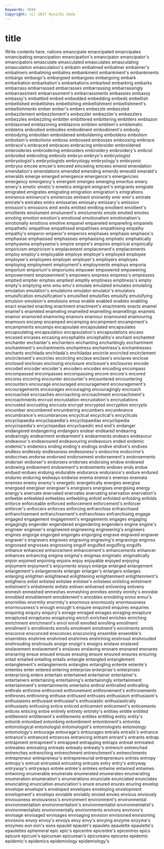 ```yaml
---
Keywords: 3044 
Copyright: (C) 2017 Ryuichi Ueda
---
```


# title

Write contents here.
nations emancipate emancipated
emancipates emancipating emancipation emancipation's emancipator emancipator's emancipators emasculate emasculated emasculates
emasculating emasculation emasculation's embalm embalmed embalmer embalmer's embalmers embalming embalms
embankment embankment's embankments embargo embargo's embargoed embargoes embargoing embark embarkation
embarkation's embarkations embarked embarking embarks embarrass embarrassed embarrasses embarrassing embarrassingly
embarrassment embarrassment's embarrassments embassies embassy embassy's embattled embed embedded embedding
embeds embellish embellished embellishes embellishing embellishment embellishment's embellishments ember ember's
embers embezzle embezzled embezzlement embezzlement's embezzler embezzler's embezzlers embezzles embezzling
embitter embittered embittering embitters emblazon emblazoned emblazoning emblazons emblem emblem's
emblematic emblems embodied embodies embodiment embodiment's embody embodying embolden emboldened
emboldening emboldens embolism embolism's embolisms emboss embossed embosses embossing embrace
embrace's embraced embraces embracing embroider embroidered embroideries embroidering embroiders embroidery
embroidery's embroil embroiled embroiling embroils embryo embryo's embryologist embryologist's embryologists
embryology embryology's embryonic embryos emcee emcee's emceed emceeing emcees emend
emendation emendation's emendations emended emending emends emerald emerald's emeralds emerge
emerged emergence emergence's emergencies emergency emergency's emergent emerges emerging emeritus
emery emery's emetic emetic's emetics emigrant emigrant's emigrants emigrate emigrated
emigrates emigrating emigration emigration's emigrations eminence eminence's eminences eminent eminently
emir emir's emirate emirate's emirates emirs emissaries emissary emissary's emission
emission's emissions emit emits emitted emitting emollient emollient's emollients emolument
emolument's emoluments emote emoted emotes emoting emotion emotion's emotional emotionalism
emotionalism's emotionally emotions emotive empanel empaneled empaneling empanels empathetic empathise
empathised empathises empathising empathy empathy's emperor emperor's emperors emphases emphasis
emphasis's emphasise emphasised emphasises emphasising emphatic emphatically emphysema emphysema's empire
empire's empires empirical empirically empiricism empiricism's emplacement emplacement's emplacements employ
employ's employable employe employe's employed employee employee's employees employer employer's
employers employes employing employment employment's employments employs emporia emporium emporium's
emporiums empower empowered empowering empowerment empowerment's empowers empress empress's empresses
emptied emptier empties emptiest emptily emptiness emptiness's empty empty's emptying
ems emu emu's emulate emulated emulates emulating emulation emulation's emulations
emulator emulator's emulators emulsification emulsification's emulsified emulsifies emulsify emulsifying emulsion
emulsion's emulsions emus enable enabled enables enabling enact enacted enacting
enactment enactment's enactments enacts enamel enamel's enameled enameling enamelled enamelling
enamellings enamels enamor enamored enamoring enamors enamour enamoured enamouring enamours
encamp encamped encamping encampment encampment's encampments encamps encapsulate encapsulated encapsulates
encapsulating encapsulation encapsulation's encapsulations encase encased encases encasing encephalitis encephalitis's
enchant enchanted enchanter enchanter's enchanters enchanting enchantingly enchantment enchantment's enchantments
enchantress enchantress's enchantresses enchants enchilada enchilada's enchiladas encircle encircled encirclement
encirclement's encircles encircling enclave enclave's enclaves enclose enclosed encloses enclosing
enclosure enclosure's enclosures encode encoded encoder encoder's encoders encodes encoding
encompass encompassed encompasses encompassing encore encore's encored encores encoring encounter
encounter's encountered encountering encounters encourage encouraged encouragement encouragement's encouragements encourages
encouraging encouragingly encroach encroached encroaches encroaching encroachment encroachment's encroachments encrust
encrustation encrustation's encrustations encrusted encrusting encrusts encrypt encrypted encryption encrypts
encumber encumbered encumbering encumbers encumbrance encumbrance's encumbrances encyclical encyclical's encyclicals
encyclopaedia encyclopaedia's encyclopaedias encyclopedia encyclopedia's encyclopedias encyclopedic end end's endanger
endangered endangering endangers endear endeared endearing endearingly endearment endearment's endearments
endears endeavour endeavour's endeavoured endeavouring endeavours ended endemic endemic's endemics
ending ending's endings endive endive's endives endless endlessly endlessness endlessness's
endocrine endocrine's endocrines endorse endorsed endorsement endorsement's endorsements endorser endorser's
endorsers endorses endorsing endow endowed endowing endowment endowment's endowments endows
ends endue endued endues enduing endurable endurance endurance's endure endured
endures enduring endways endwise enema enema's enemas enemata enemies enemy
enemy's energetic energetically energies energise energised energiser energiser's energisers energises
energising energy energy's enervate enervated enervates enervating enervation enervation's enfeeble
enfeebled enfeebles enfeebling enfold enfolded enfolding enfolds enforce enforceable enforced
enforcement enforcement's enforcer enforcer's enforcers enforces enforcing enfranchise enfranchised enfranchisement
enfranchisement's enfranchises enfranchising engage engaged engagement engagement's engagements engages engaging
engagingly engender engendered engendering engenders engine engine's engineer engineer's engineered
engineering engineering's engineers engines engorge engorged engorges engorging engrave engraved
engraver engraver's engravers engraves engraving engraving's engravings engross engrossed engrosses
engrossing engulf engulfed engulfing engulfs enhance enhanced enhancement enhancement's enhancements
enhancer enhances enhancing enigma enigma's enigmas enigmatic enigmatically enjoin enjoined
enjoining enjoins enjoy enjoyable enjoyed enjoying enjoyment enjoyment's enjoyments enjoys
enlarge enlarged enlargement enlargement's enlargements enlarger enlarger's enlargers enlarges enlarging
enlighten enlightened enlightening enlightenment enlightenment's enlightens enlist enlisted enlistee enlistee's
enlistees enlisting enlistment enlistment's enlistments enlists enliven enlivened enlivening enlivens
enmesh enmeshed enmeshes enmeshing enmities enmity enmity's ennoble ennobled ennoblement
ennoblement's ennobles ennobling ennui ennui's enormities enormity enormity's enormous enormously
enormousness enormousness's enough enough's enquire enquired enquires enquiries enquiring enquiry
enquiry's enrage enraged enrages enraging enrapture enraptured enraptures enrapturing enrich
enriched enriches enriching enrichment enrichment's enrol enroll enrolled enrolling enrollment
enrollment's enrollments enrolls enrolment enrolment's enrolments enrols ensconce ensconced ensconces
ensconcing ensemble ensemble's ensembles enshrine enshrined enshrines enshrining enshroud enshrouded
enshrouding enshrouds ensign ensign's ensigns enslave enslaved enslavement enslavement's enslaves
enslaving ensnare ensnared ensnares ensnaring ensue ensued ensues ensuing ensure
ensured ensures ensuring entail entailed entailing entails entangle entangled entanglement
entanglement's entanglements entangles entangling entente entente's ententes enter entered entering
enterprise enterprise's enterprises enterprising enters entertain entertained entertainer entertainer's entertainers
entertaining entertaining's entertainingly entertainment entertainment's entertainments entertains enthral enthralled enthralling
enthrals enthrone enthroned enthronement enthronement's enthronements enthrones enthroning enthuse enthused
enthuses enthusiasm enthusiasm's enthusiasms enthusiast enthusiast's enthusiastic enthusiastically enthusiasts enthusing
entice enticed enticement enticement's enticements entices enticing entire entirely entirety
entirety's entities entitle entitled entitlement entitlement's entitlements entitles entitling entity
entity's entomb entombed entombing entombment entombment's entombs entomological entomologist entomologist's
entomologists entomology entomology's entourage entourage's entourages entrails entrails's entrance entrance's
entranced entrances entrancing entrant entrant's entrants entrap entrapment entrapment's entrapped
entrapping entraps entreat entreated entreaties entreating entreats entreaty entreaty's entrench
entrenched entrenches entrenching entrenchment entrenchment's entrenchments entrepreneur entrepreneur's entrepreneurial entrepreneurs
entries entropy entropy's entrust entrusted entrusting entrusts entry entry's entryway
entryway's entryways entrée entrée's entrées entwine entwined entwines entwining enumerable
enumerate enumerated enumerates enumerating enumeration enumeration's enumerations enunciate enunciated enunciates
enunciating enunciation enunciation's enure enured enures enuring envelop envelope envelope's
enveloped envelopes enveloping envelopment envelopment's envelops enviable enviably envied envies
envious enviously enviousness enviousness's environment environment's environmental environmentalism environmentalism's environmentalist
environmentalist's environmentalists environmentally environments environs environs's envisage envisaged envisages envisaging
envision envisioned envisioning envisions envoy envoy's envoys envy envy's envying
enzyme enzyme's enzymes eon eon's eons epaulet epaulet's epaulets epaulette
epaulette's epaulettes ephemeral epic epic's epicentre epicentre's epicentres epics epicure
epicure's epicurean epicurean's epicureans epicures epidemic epidemic's epidemics epidemiology epidemiology's
